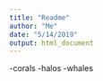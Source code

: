 ```yaml
---
title: "Readme"
author: "Me"
date: "5/14/2019"
output: html_document
---
```


-corals
-halos
-whales